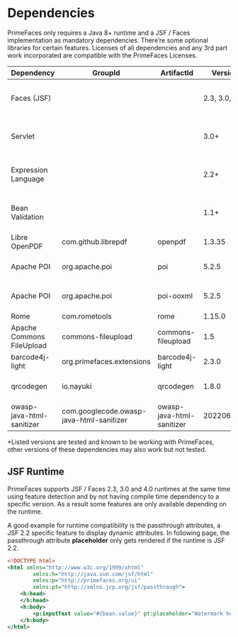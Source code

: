 # Dependencies

PrimeFaces only requires a Java 8+ runtime and a JSF / Faces implementation as mandatory
dependencies. There’re some optional libraries for certain features. Licenses of all dependencies and
any 3rd part work incorporated are compatible with the PrimeFaces Licenses.

| Dependency | GroupId | ArtifactId | Version | Type | Description |
| --- | --- | --- | --- | --- | --- |
| Faces (JSF) | | | 2.3, 3.0, 4.0 | Required | Apache MyFaces, Eclipse Mojarra, ... |
| Servlet | | | 3.0+ | Required | Apache Tomcat, Eclipse Jetty, ... |
| Expression Language | | | 2.2+ | Required | Apache Tomcat, Eclipse Jetty, ... |
| Bean Validation | | | 1.1+ | Optional | Apache BVal, Hibernate Validator, ... |
| Libre OpenPDF | com.github.librepdf | openpdf | 1.3.35 | Optional | DataExporter (PDF) |
| Apache POI | org.apache.poi | poi | 5.2.5 | Optional | DataExporter (Excel XLS or XML) |
| Apache POI | org.apache.poi | poi-ooxml | 5.2.5 | Optional | DataExporter (Excel XLSX Office 2003) |
| Rome | com.rometools | rome | 1.15.0 | Optional | FeedReader |
| Apache Commons FileUpload | commons-fileupload | commons-fileupload | 1.5 | Optional | FileUpload |
| barcode4j-light | org.primefaces.extensions | barcode4j-light | 2.3.0 | Optional | Barcode |
| qrcodegen | io.nayuki | qrcodegen | 1.8.0 | Optional | QR Code support for Barcode |
| owasp-java-html-sanitizer | com.googlecode.owasp-java-html-sanitizer | owasp-java-html-sanitizer |  20220608.1 | Optional | TextEditor |

*Listed versions are tested and known to be working with PrimeFaces, other versions of these
dependencies may also work but not tested.

## JSF Runtime ##
PrimeFaces supports JSF / Faces 2.3, 3.0 and 4.0 runtimes at the same time using feature detection and
by not having compile time dependency to a specific version. As a result some features are only
available depending on the runtime.

A good example for runtime compatibility is the passthrough attributes, a JSF 2.2 specific feature to
display dynamic attributes. In following page, the passthrough attribute **placeholder** only gets rendered
if the runtime is JSF 2.2.

```xml
<!DOCTYPE html>
<html xmlns="http://www.w3c.org/1999/xhtml"
        xmlns:h="http://java.sun.com/jsf/html"
        xmlns:p="http://primefaces.org/ui"
        xmlns:pt="http://xmlns.jcp.org/jsf/passthrough">
    <h:head>
    </h:head>
    <h:body>
        <p:inputText value="#{bean.value}" pt:placeholder="Watermark here"/>
    </h:body>
</html>
```
